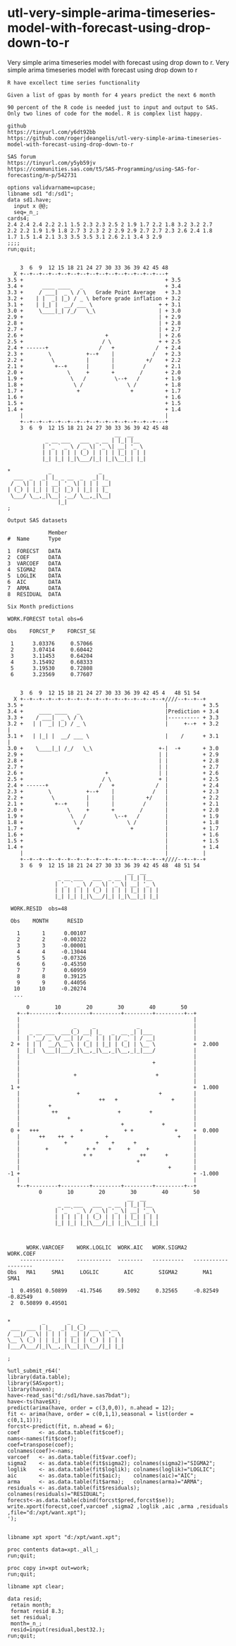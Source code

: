 # utl-very-simple-arima-timeseries-model-with-forecast-using-drop-down-to-r
Very simple arima timeseries model with forecast using drop down to r.
    Very simple arima timeseries model with forecast using drop down to r                                                 
                                                                                                                          
    R have excellect time series functionality                                                                            
                                                                                                                          
    Given a list of gpas by month for 4 years predict the next 6 month                                                    
                                                                                                                          
    90 percent of the R code is needed just to input and output to SAS.                                                   
    Only two lines of code for the model. R is complex list happy.                                                        
                                                                                                                          
    github                                                                                                                
    https://tinyurl.com/y6dt92bb                                                                                          
    https://github.com/rogerjdeangelis/utl-very-simple-arima-timeseries-model-with-forecast-using-drop-down-to-r          
                                                                                                                          
    SAS forum                                                                                                             
    https://tinyurl.com/y5yb59jv                                                                                          
    https://communities.sas.com/t5/SAS-Programming/using-SAS-for-forecasting/m-p/542731                                   
                                                                                                                          
    options validvarname=upcase;                                                                                          
    libname sd1 "d:/sd1";                                                                                                 
    data sd1.have;                                                                                                        
      input x @@;                                                                                                         
      seq=_n_;                                                                                                            
    cards4;                                                                                                               
    2.4 2.4 2.4 2.2 2.1 1.5 2.3 2.3 2.5 2 1.9 1.7 2.2 1.8 3.2 3.2 2.7                                                     
    2.2 2.2 1.9 1.9 1.8 2.7 3 2.3 2 2 2.9 2.9 2.7 2.7 2.3 2.6 2.4 1.8                                                     
    1.7 1.5 1.4 2.1 3.3 3.5 3.5 3.1 2.6 2.1 3.4 3 2.9                                                                     
    ;;;;                                                                                                                  
    run;quit;                                                                                                             
                                                                                                                          
                                                                                                                          
        3  6  9  12 15 18 21 24 27 30 33 36 39 42 45 48                                                                   
      X +--+--+--+--+--+--+--+--+--+--+--+--+--+--+---+                                                                   
    3.5 +                                             + 3.5                                                               
    3.4 +      ____ ____   _                          + 3.4                                                               
    3.3 +     / ___|  _ \ / \   Grade Point Average   + 3.3                                                               
    3.2 +    | |  _| |_) / _ \ before grade inflation + 3.2                                                               
    3.1 +    | |_| |  __/ ___ \                     + + 3.1                                                               
    3.0 +     \____|_| /_/   \_\                    | + 3.0                                                               
    2.9 +                                           | + 2.9                                                               
    2.8 +                                           | + 2.8                                                               
    2.7 +                                           | + 2.7                                                               
    2.6 +                          +                | + 2.6                                                               
    2.5 +                         / \               + + 2.5                                                               
    2.4 + ------+                /   +             /  + 2.4                                                               
    2.3 +        \           +--+    |            /   + 2.3                                                               
    2.2 +         \          |       |          +/    + 2.2                                                               
    2.1 +          +--+      |       |         /      + 2.1                                                               
    2.0 +              \     +       +        /       + 2.0                                                               
    1.9 +               \   /         \--+   /        + 1.9                                                               
    1.8 +                \ /              \ /         + 1.8                                                               
    1.7 +                 +                +          + 1.7                                                               
    1.6 +                                             + 1.6                                                               
    1.5 +                                             + 1.5                                                               
    1.4 +                                             + 1.4                                                               
        |                                             |                                                                   
        +--+--+--+--+--+--+--+--+--+--+--+--+--+--+---+                                                                   
        3  6  9  12 15 18 21 24 27 30 33 36 39 42 45 48                                                                   
                                      __  __                                                                              
                _ __ ___   ___  _ __ | |_| |__                                                                            
               | '_ ` _ \ / _ \| '_ \| __| '_ \                                                                           
               | | | | | | (_) | | | | |_| | | |                                                                          
               |_| |_| |_|\___/|_| |_|\__|_| |_|                                                                          
                                                                                                                          
    *            _               _                                                                                        
      ___  _   _| |_ _ __  _   _| |_                                                                                      
     / _ \| | | | __| '_ \| | | | __|                                                                                     
    | (_) | |_| | |_| |_) | |_| | |_                                                                                      
     \___/ \__,_|\__| .__/ \__,_|\__|                                                                                     
                    |_|                                                                                                   
    ;                                                                                                                     
                                                                                                                          
    Output SAS datasets                                                                                                   
                                                                                                                          
                 Member                                                                                                   
    #  Name      Type                                                                                                     
                                                                                                                          
    1  FORECST   DATA                                                                                                     
    2  COEF      DATA                                                                                                     
    3  VARCOEF   DATA                                                                                                     
    4  SIGMA2    DATA                                                                                                     
    5  LOGLIK    DATA                                                                                                     
    6  AIC       DATA                                                                                                     
    7  ARMA      DATA                                                                                                     
    8  RESIDUAL  DATA                                                                                                     
                                                                                                                          
    Six Month predictions                                                                                                 
                                                                                                                          
    WORK.FORECST total obs=6                                                                                              
                                                                                                                          
    Obs    FORCST_P    FORCST_SE                                                                                          
                                                                                                                          
     1      3.03376     0.57066                                                                                           
     2      3.07414     0.60442                                                                                           
     3      3.11453     0.64204                                                                                           
     4      3.15492     0.68333                                                                                           
     5      3.19530     0.72808                                                                                           
     6      3.23569     0.77607                                                                                           
                                                                                                                          
                                                                                                                          
        3  6  9  12 15 18 21 24 27 30 33 36 39 42 45 4   48 51 54                                                         
      X +--+--+--+--+--+--+--+--+--+--+--+--+--+--+--+////--+--+--+                                                       
    3.5 +                                             |           + 3.5                                                   
    3.4 +     ____ ____   _                           |Prediction + 3.4                                                   
    3.3 +    / ___|  _ \ / \                          |---------- + 3.3                                                   
    3.2 +   | |  _| |_) / _ \                         |     +--+  + 3.2   |                                               
    3.1 +   | |_| |  __/ ___ \                        |    /      + 3.1   |                                               
    3.0 +    \____|_| /_/   \_\                     +-|  -+       + 3.0                                                   
    2.9 +                                           | |           + 2.9                                                   
    2.8 +                                           | |           + 2.8                                                   
    2.7 +                                           | |           + 2.7                                                   
    2.6 +                          +                | |           + 2.6                                                   
    2.5 +                         / \               + |           + 2.5                                                   
    2.4 + ------+                /   +             /  |           + 2.4                                                   
    2.3 +        \           +--+    |            /   |           + 2.3                                                   
    2.2 +         \          |       |          +/    |           + 2.2                                                   
    2.1 +          +--+      |       |         /      |           + 2.1                                                   
    2.0 +              \     +       +        /       |           + 2.0                                                   
    1.9 +               \   /         \--+   /        |           + 1.9                                                   
    1.8 +                \ /              \ /         |           + 1.8                                                   
    1.7 +                 +                +          |           + 1.7                                                   
    1.6 +                                             |           + 1.6                                                   
    1.5 +                                             |           + 1.5                                                   
    1.4 +                                             |           + 1.4                                                   
        |                                             |           |                                                       
        +--+--+--+--+--+--+--+--+--+--+--+--+--+--+--+////--+--+--+                                                       
        3  6  9  12 15 18 21 24 27 30 33 36 39 42 45 48  48 51 54                                                         
                                          __  __                                                                          
                    _ __ ___   ___  _ __ | |_| |__                                                                        
                   | '_ ` _ \ / _ \| '_ \| __| '_ \                                                                       
                   | | | | | | (_) | | | | |_| | | |                                                                      
                   |_| |_| |_|\___/|_| |_|\__|_| |_|                                                                      
                                                                                                                          
     WORK.RESID  obs=48                                                                                                   
                                                                                                                          
     Obs    MONTH      RESID                                                                                              
                                                                                                                          
       1       1      0.00107                                                                                             
       2       2     -0.00322                                                                                             
       3       3     -0.00001                                                                                             
       4       4     -0.13044                                                                                             
       5       5     -0.07326                                                                                             
       6       6     -0.45350                                                                                             
       7       7      0.60959                                                                                             
       8       8      0.39125                                                                                             
       9       9      0.44056                                                                                             
      10      10     -0.20274                                                                                             
      ...                                                                                                                 
                                                                                                                          
          0        10        20        30        40        50                                                             
       +--+---------+---------+---------+---------+---------+--+                                                          
       |                                                       |                                                          
       |                 _     _             _                 |                                                          
       |   _ __ ___  ___(_) __| |_   _  __ _| |___             |                                                          
       |  | '__/ _ \/ __| |/ _` | | | |/ _` | / __|            |                                                          
     2 +  | | |  __/\__ \ | (_| | |_| | (_| | \__ \            +  2.000                                                   
       |  |_|  \___||___/_|\__,_|\__,_|\__,_|_|___/            |                                                          
       |                                                       |                                                          
       |                                          +            |                                                          
       |                                                       |                                                          
       |                 +                         +           |                                                          
       |                                                       |                                                          
     1 +                                                       +  1.000                                                   
       |                  +                         +          |                                                          
       |                         ++   +                 +      |                                                          
       |         +                                             |                                                          
       |          ++                   +         +             |                                                          
       |               +                                       |                                                          
       |                                +            +         |                                                          
     0 +   +++             +             + +             +     +  0.000                                                   
       |      ++    ++  +          +                      +    |                                                          
       |              +         +    +      +                  |                                                          
       |        +            + +    +     +     +              |                                                          
       |                    + +               ++      +        |                                                          
       |                                     +                 |                                                          
       |                                               +       |                                                          
    -1 +                                                       + -1.000                                                   
       |                                                       |                                                          
       +--+---------+---------+---------+---------+---------+--+                                                          
              0        10        20        30        40        50                                                         
                                          __  __                                                                          
                    _ __ ___   ___  _ __ | |_| |__                                                                        
                   | '_ ` _ \ / _ \| '_ \| __| '_ \                                                                       
                   | | | | | | (_) | | | | |_| | | |                                                                      
                   |_| |_| |_|\___/|_| |_|\__|_| |_|                                                                      
                                                                                                                          
                                                                                                                          
                                                                                                                          
          WORK.VARCOEF    WORK.LOGLIC  WORK.AIC   WORK.SIGMA2       WORK.COEF                                             
        --------------    -----------  --------   ----------   -------------------                                        
    Obs   MA1     SMA1     LOGLIC        AIC        SIGMA2        MA1        SMA1                                         
                                                                                                                          
     1  0.49501 0.50899   -41.7546     89.5092     0.32565     -0.82549    -0.82549                                       
     2  0.50899 0.49501                                                                                                   
                                                                                                                          
                                                                                                                          
    *          _       _   _                                                                                              
     ___  ___ | |_   _| |_(_) ___  _ __                                                                                   
    / __|/ _ \| | | | | __| |/ _ \| '_ \                                                                                  
    \__ \ (_) | | |_| | |_| | (_) | | | |                                                                                 
    |___/\___/|_|\__,_|\__|_|\___/|_| |_|                                                                                 
                                                                                                                          
    ;                                                                                                                     
                                                                                                                          
    %utl_submit_r64('                                                                                                     
    library(data.table);                                                                                                  
    library(SASxport);                                                                                                    
    library(haven);                                                                                                       
    have<-read_sas("d:/sd1/have.sas7bdat");                                                                               
    have<-ts(have$X);                                                                                                     
    predict(arima(have, order = c(3,0,0)), n.ahead = 12);                                                                 
    fit <- arima(have, order = c(0,1,1),seasonal = list(order = c(0,1,1)));                                               
    forcst<-predict(fit, n.ahead = 6);                                                                                    
    coef      <- as.data.table(fit$coef);                                                                                 
    nams<-names(fit$coef);                                                                                                
    coef=transpose(coef);                                                                                                 
    colnames(coef)<-nams;                                                                                                 
    varcoef   <- as.data.table(fit$var.coef);                                                                             
    sigma2    <- as.data.table(fit$sigma2); colnames(sigma2)="SIGMA2";                                                    
    loglik    <- as.data.table(fit$loglik); colnames(loglik)="LOGLIC";                                                    
    aic       <- as.data.table(fit$aic);    colnames(aic)="AIC";                                                          
    arma      <- as.data.table(fit$arma);   colnames(arma)="ARMA";                                                        
    residuals <- as.data.table(fit$residuals); colnames(residuals)="RESIDUAL";                                            
    forecst<-as.data.table(cbind(forcst$pred,forcst$se));                                                                 
    write.xport(forecst,coef,varcoef ,sigma2 ,loglik ,aic ,arma ,residuals ,file="d:/xpt/want.xpt");                      
    ');                                                                                                                   
                                                                                                                          
                                                                                                                          
    libname xpt xport "d:/xpt/want.xpt";                                                                                  
                                                                                                                          
    proc contents data=xpt._all_;                                                                                         
    run;quit;                                                                                                             
                                                                                                                          
    proc copy in=xpt out=work;                                                                                            
    run;quit;                                                                                                             
                                                                                                                          
    libname xpt clear;                                                                                                    
                                                                                                                          
    data resid;                                                                                                           
     retain month;                                                                                                        
     format resid 8.3;                                                                                                    
     set residual;                                                                                                        
     month=_n_;                                                                                                           
     resid=input(residual,best32.);                                                                                       
    run;quit;                                                                                                             
                                                                                                                          
                                                                                                                          
